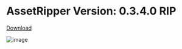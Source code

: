 # AssetRipper Version: 0.3.4.0 RIP

[Download](https://github.com/ARtronClassicStudio/AssetRipper/releases/download/Rip/AssetRipper_win_x64.zip)

![image](https://github.com/user-attachments/assets/0857028d-6a1b-45fb-b077-9b544d2326de)
